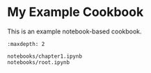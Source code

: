 # My Example Cookbook

This is an example notebook-based cookbook.

```{toctree}
:maxdepth: 2

notebooks/chapter1.ipynb
notebooks/root.ipynb
